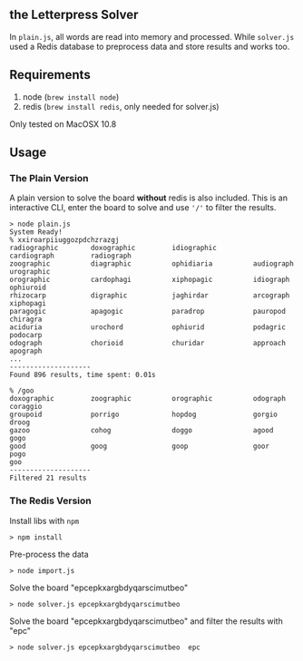 ## the Letterpress Solver

In `plain.js`, all words are read into memory and processed. While `solver.js` used a Redis database to preprocess data and store results and works too.

## Requirements

1. node (`brew install node`)
2. redis (`brew install redis`, only needed for solver.js)

Only tested on MacOSX 10.8 

## Usage

### The Plain Version

A plain version to solve the board __without__ redis is also included. This is an interactive CLI, enter the board to solve and use `'/'` to filter the results.

	> node plain.js
	System Ready!
	% xxiroarpiiuggozpdchzrazgj
	radiographic        doxographic         idiographic         cardiograph         radiograph          
	zoographic          diagraphic          ophidiaria          audiograph          urographic          
	orographic          cardophagi          xiphopagic          idiograph           ophiuroid           
	rhizocarp           digraphic           jaghirdar           arcograph           xiphopagi           
	paragogic           apagogic            paradrop            pauropod            chiragra            
	aciduria            urochord            ophiurid            podagric            podocarp            
	odograph            chorioid            churidar            approach            apograph            
	...
	--------------------
	Found 896 results, time spent: 0.01s

	% /goo
	doxographic         zoographic          orographic          odograph            coraggio            
	groupoid            porrigo             hopdog              gorgio              droog               
	gazoo               cohog               doggo               agood               gogo                
	good                goog                goop                goor                pogo                
	goo                 
	--------------------
	Filtered 21 results
	

### The Redis Version

Install libs with `npm`

	> npm install
	
Pre-process the data

	> node import.js
	
Solve the board "epcepkxargbdyqarscimutbeo"

	> node solver.js epcepkxargbdyqarscimutbeo

Solve the board "epcepkxargbdyqarscimutbeo" and filter the results with "epc"

	> node solver.js epcepkxargbdyqarscimutbeo	epc